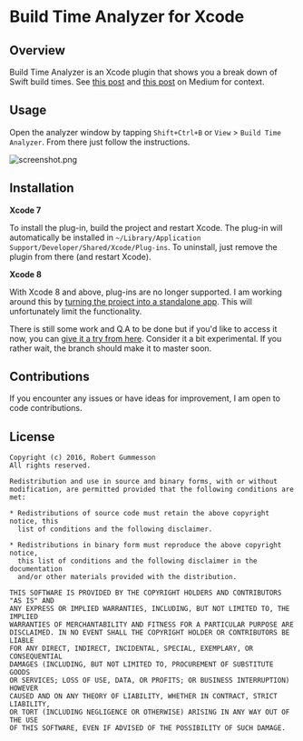 Build Time Analyzer for Xcode
======================

## Overview

Build Time Analyzer is an Xcode plugin that shows you a break down of Swift build times. See [this post]( https://medium.com/p/fc92cdd91e31) and [this post](https://medium.com/p/37b0a7514cbe) on Medium for context.

## Usage

Open the analyzer window by tapping `Shift+Ctrl+B` or `View` > `Build Time Analyzer`. From there just follow the instructions.

![screenshot.png](https://raw.githubusercontent.com/RobertGummesson/BuildTimeAnalyzer-for-Xcode/master/Screenshots/screenshot2.png)

## Installation

**Xcode 7**

To install the plug-in, build the project and restart Xcode. The plug-in will automatically be installed in `~/Library/Application Support/Developer/Shared/Xcode/Plug-ins`. To uninstall, just remove the plugin from there (and restart Xcode).

**Xcode 8**

With Xcode 8 and above, plug-ins are no longer supported. I am working around this by [turning the project into a standalone app](https://github.com/RobertGummesson/BuildTimeAnalyzer-for-Xcode/issues/38). This will unfortunately limit the functionality.

There is still some work and Q.A to be done but if you'd like to access it now, you can [give it a try from here](https://github.com/RobertGummesson/BuildTimeAnalyzer-for-Xcode/tree/Standalone-for-Xcode-8). Consider it a bit experimental. If you rather wait, the branch should make it to master soon.

## Contributions

If you encounter any issues or have ideas for improvement, I am open to code contributions.

## License

    Copyright (c) 2016, Robert Gummesson
    All rights reserved.

    Redistribution and use in source and binary forms, with or without
    modification, are permitted provided that the following conditions are met:

    * Redistributions of source code must retain the above copyright notice, this
      list of conditions and the following disclaimer.

    * Redistributions in binary form must reproduce the above copyright notice,
      this list of conditions and the following disclaimer in the documentation
      and/or other materials provided with the distribution.

    THIS SOFTWARE IS PROVIDED BY THE COPYRIGHT HOLDERS AND CONTRIBUTORS "AS IS" AND
    ANY EXPRESS OR IMPLIED WARRANTIES, INCLUDING, BUT NOT LIMITED TO, THE IMPLIED
    WARRANTIES OF MERCHANTABILITY AND FITNESS FOR A PARTICULAR PURPOSE ARE
    DISCLAIMED. IN NO EVENT SHALL THE COPYRIGHT HOLDER OR CONTRIBUTORS BE LIABLE
    FOR ANY DIRECT, INDIRECT, INCIDENTAL, SPECIAL, EXEMPLARY, OR CONSEQUENTIAL
    DAMAGES (INCLUDING, BUT NOT LIMITED TO, PROCUREMENT OF SUBSTITUTE GOODS
    OR SERVICES; LOSS OF USE, DATA, OR PROFITS; OR BUSINESS INTERRUPTION) HOWEVER
    CAUSED AND ON ANY THEORY OF LIABILITY, WHETHER IN CONTRACT, STRICT LIABILITY,
    OR TORT (INCLUDING NEGLIGENCE OR OTHERWISE) ARISING IN ANY WAY OUT OF THE USE
    OF THIS SOFTWARE, EVEN IF ADVISED OF THE POSSIBILITY OF SUCH DAMAGE.
